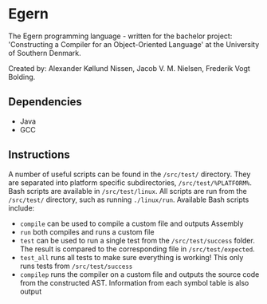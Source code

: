 # Egern
The Egern programming language - written for the bachelor project: 'Constructing a Compiler for an Object-Oriented Language' at the University of Southern Denmark. 

Created by: Alexander Køllund Nissen, Jacob V. M. Nielsen, Frederik Vogt Bolding.

## Dependencies
- Java
- GCC

## Instructions
A number of useful scripts can be found in the `/src/test/` directory. They are separated into platform specific subdirectories, `/src/test/%PLATFORM%`. Bash scripts are available in `/src/test/linux`. All scripts are run from the `/src/test/` directory, such as running `./linux/run`. Available Bash scripts include: 

- `compile` can be used to compile a custom file and outputs Assembly
- `run` both compiles and runs a custom file
- `test` can be used to run a single test from the `/src/test/success` folder. The result is compared to the corresponding file in `/src/test/expected`.
- `test_all` runs all tests to make sure everything is working! This only runs tests from `/src/test/success`
- `compilep` runs the compiler on a custom file and outputs the source code from the constructed AST. Information from each symbol table is also output
